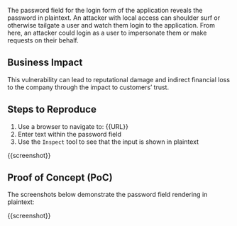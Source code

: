 The password field for the login form of the application reveals the password in plaintext. An attacker with local access can shoulder surf or otherwise tailgate a user and watch them login to the application. From here, an attacker could login as a user to impersonate them or make requests on their behalf.

## Business Impact

This vulnerability can lead to reputational damage and indirect financial loss to the company through the impact to customers’ trust.

## Steps to Reproduce

1. Use a browser to navigate to: {{URL}}
1. Enter text within the password field
1. Use the `Inspect` tool to see that the input is shown in plaintext

{{screenshot}}

## Proof of Concept (PoC)

The screenshots below demonstrate the password field rendering in plaintext:

{{screenshot}}
